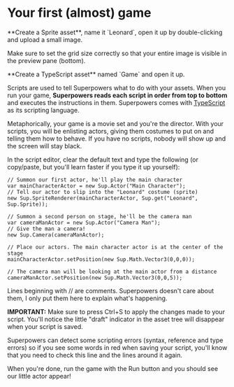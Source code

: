 # Your first (almost) game

<div class="action">
<p>**Create a Sprite asset**, name it `Leonard`, open it up by double-clicking and upload a small image.  
</div>

Make sure to set the grid size correctly so that your entire image is visible in the preview pane (bottom).

<div class="action">
<p>**Create a TypeScript asset** named `Game` and open it up.
</div>

Scripts are used to tell Superpowers what to do with your assets. When you run your game, **Superpowers reads each script in order from top to bottom** and executes the instructions in them. Superpowers comes with <a href="http://www.typescriptlang.org/" target="_blank">TypeScript</a> as its scripting language.

Metaphorically, your game is a movie set and you're the director. With your scripts, you will be enlisting actors, giving them costumes to put on and telling them how to behave. If you have no scripts, nobody will show up and the screen will stay black.


<div class="action">
<p>In the script editor, clear the default text and type the following (or copy/paste, but you'll learn faster if you type it up yourself):
</div>

```
// Summon our first actor, he'll play the main character
var mainCharacterActor = new Sup.Actor("Main Character");
// Tell our actor to slip into the "Leonard" costume (sprite)
new Sup.SpriteRenderer(mainCharacterActor, Sup.get("Leonard", Sup.Sprite));

// Summon a second person on stage, he'll be the camera man
var cameraManActor = new Sup.Actor("Camera Man");
// Give the man a camera!
new Sup.Camera(cameraManActor);

// Place our actors. The main character actor is at the center of the stage
mainCharacterActor.setPosition(new Sup.Math.Vector3(0,0,0));

// The camera man will be looking at the main actor from a distance
cameraManActor.setPosition(new Sup.Math.Vector3(0,0,5));
```

<p>Lines beginning with // are comments. Superpowers doesn't care about them, I only put them here to explain what's happening.</p>

<div class="note">
  <p><b>IMPORTANT:</b> Make sure to press Ctrl+S to apply the changes made to your script. You'll notice the little "draft" indicator in the asset tree will disappear when your script is saved.</p>
</div>

<p>Superpowers can detect some scripting errors (syntax, reference and type errors) so if you see some words in red when saving your script, you'll know that you need to check this line and the lines around it again.</p>

<p>When you're done, run the game with the Run button and you should see our little actor appear!</p>
